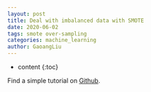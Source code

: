 ```yaml
---
layout: post
title: Deal with imbalanced data with SMOTE
date: 2020-06-02
tags: smote over-sampling
categories: machine_learning
author: GaoangLiu
---
```

* content
{:toc}


Find a simple tutorial on [Github](https://github.com/gaoangliu/AA_ipynb/blob/master/Deal_with_imbalanced_data_with_SMOTE.ipynb).




